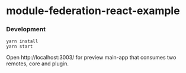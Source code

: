 # module-federation-react-example

### Development
```
yarn install
yarn start
```

Open http://localhost:3003/ for preview main-app that consumes two remotes, core and plugin. 
